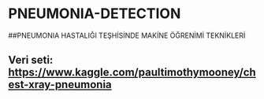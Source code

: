 # PNEUMONIA-DETECTION
##PNEUMONIA HASTALIĞI TEŞHİSİNDE MAKİNE ÖĞRENİMİ
TEKNİKLERİ
## Veri seti: https://www.kaggle.com/paultimothymooney/chest-xray-pneumonia
